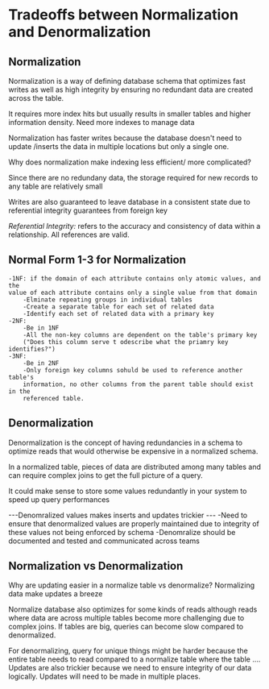 # Tradeoffs between Normalization and Denormalization 

## Normalization

Normalization is a way of defining database schema that optimizes fast
writes as well as high integrity by ensuring no redundant data are created
across the table.

It requires more index hits but usually results in smaller tables and higher
information density. Need more indexes to manage data

Normalization has faster writes because the database doesn't need to update
/inserts the data in multiple locations but only a single one.

Why does normalization make indexing less efficient/ more complicated?

Since there are no redundany data, the storage required for new records to 
any table are relatively small

Writes are also guaranteed to leave database in a consistent state due to
referential integrity guarantees from foreign key

*Referential Integrity:* refers to the accuracy and consistency of data within a 
relationship. All references are valid.

## Normal Form 1-3 for Normalization
    
    -1NF: if the domain of each attribute contains only atomic values, and the
    value of each attribute contains only a single value from that domain
        -Elminate repeating groups in individual tables
        -Create a separate table for each set of related data
        -Identify each set of related data with a primary key
    -2NF:
        -Be in 1NF
        -All the non-key columns are dependent on the table's primary key
        ("Does this column serve t odescribe what the priamry key identifies?")
    -3NF:
        -Be in 2NF
        -Only foreign key columns sohuld be used to reference another table's
        information, no other columns from the parent table should exist in the
        referenced table. 

## Denormalization

Denormalization is the concept of having redundancies in a schema to optimize
reads that would otherwise be expensive in a normalized schema.

In a normalized table, pieces of data are distributed among many tables and can
require complex joins to get the full picture of a query.

It could make sense to store some values redundantly in your system to speed 
up query performances

---Denomralized values makes inserts and updates trickier --- 
    -Need to ensure that denormalized values are properly maintained 
    due to integrity of these values not being enforced by schema
    -Denomralize should be documented and tested and communicated across
    teams

## Normalization vs Denormalization

Why are updating easier in a normalize table vs denormalize?
Normalizing data make updates a breeze

Normalize database also optimizes for some kinds of reads although reads
where data are across multiple tables become more challenging due to complex
joins. If tables are big, queries can become slow compared to denormalized.

For denormalizing, query for unique things might be harder because the entire table
needs to read compared to a normalize table where the table  .... Updates are
also trickier because we need to ensure integrity of our data logically. Updates
will need to be made in multiple places.
